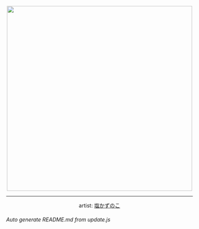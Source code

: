 
<p align="center">
  <img width="500" src="https://nekos.best/api/v2/neko/0487.png">
  <hr/>
  <center>
    artist: <a href="https://twitter.com/SIOKAZUNOKO/status/1427586632299933696">塩かずのこ</a>
  </center>
</p>


###### Auto generate README.md from update.js

